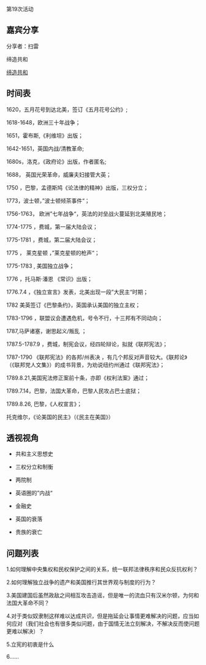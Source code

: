  第19次活动

## 嘉宾分享

分享者：扫雷

缔造共和

[缔造共和](/doc/ConstructRepublic.md)

## 时间表

1620，五月花号到达北美，签订《五月花号公约》;

1618-1648，欧洲三十年战争； 

1651，霍布斯,《利维坦》出版；

1642-1651，英国内战/清教革命;

1680s，洛克，《政府论》出版，作者匿名;

1688， 英国光荣革命，威廉夫妇接管大英；

1750 ，巴黎，孟德斯鸠《论法律的精神》出版，三权分立；

1773，波士顿，”波士顿倾茶事件“；

1756-1763， 欧洲”七年战争“，英法的对垒战火蔓延到北美殖民地；

1774-1775 ，费城，第一届大陆会议；

1775-1781 ，费城，第二届大陆会议；

1775 ， 莱克星顿 ，”莱克星顿的枪声“；

1775-1783 , 美国独立战争；

1776 ，托马斯·潘恩 《常识》出版；

1776.7.4 ，《独立宣言》发表，北美出现一段”大民主“时期；

1782 美英签订《巴黎条约》，英国承认美国的独立主权；

1783-1796 ，联盟议会遭遇危机，号令不行，十三邦有不同动向；

1787,马萨诸塞，谢思起义/叛乱 ；

1787.5-1787.9 ，费城，制宪会议，经四轮辩论，拟就《联邦宪法》；

1787-1790 《联邦宪法》的各邦/州表决 ，有几个邦反对声音较大。《联邦论》（《联邦党人文集》）的成书背景，为劝说纽约州通过《联邦宪法》；

1789.8.21,美国宪法修正案前十条，亦即《权利法案》通过；

1789.7.14，巴黎，法国大革命，巴黎人民攻占巴士底狱；

1789.8.26, 巴黎，《人权宣言》；

托克维尔，《论美国的民主》（《民主在美国》）

## 透视视角

- 共和主义思想史 

- 三权分立和制衡

- 两院制 

- 英语圈的”内战“

- 金融史

- 英国的衰落

- 贵族的衰亡

## 问题列表


1.如何理解中央集权和民权保护之间的关系，统一联邦法律秩序和民众反抗权利？

2.如何理解独立战争的遗产和美国推行其世界观与制度的行为？

3.美国建国后虽然政敌之间相互攻击造谣，但是唯一的流血只有汉米尔顿，为何和法国大革命不同？

4.对于类似奴隶制这样难以达成共识，但是拖延会让事情更难解决的问题，应当如何应对（我们社会也有很多类似问题，由于国情无法立刻解决，不解决反而使问题更难以解决）？

5.立宪的初衷是什么

6......
